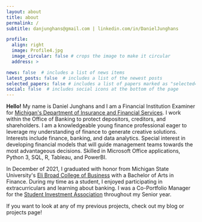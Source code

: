 ```yaml
---
layout: about
title: about
permalink: /
subtitle: danjunghans@gmail.com | linkedin.com/in/DanielJunghans

profile:
  align: right
  image: Profile4.jpg
  image_circular: false # crops the image to make it circular
  address: >

news: false  # includes a list of news items
latest_posts: false  # includes a list of the newest posts
selected_papers: false # includes a list of papers marked as "selected={true}"
social: false  # includes social icons at the bottom of the page
---
```

**Hello!** My name is Daniel Junghans and I am a Financial Institution Examiner for [Michigan's Department of Insurance and Financial Services](https://www.michigan.gov/difs/). I work within the Office of Banking to protect depositors, creditors, and shareholders. I am a knowledgeable young finance professional eager to leverage my understanding of finance to generate creative solutions. Interests include finance, banking, and data analytics. Special interest in developing financial models that will guide management teams towards the most advantageous decisions. Skilled in Microsoft Office applications, Python 3, SQL, R, Tableau, and PowerBI. 

In December of 2021, I graduated with honor from Michigan State University's [Eli Broad College of Business](https://broad.msu.edu/) with a Bachelor of Arts in Finance. During my time as a student, I enjoyed participating in extracurriculars and learning about banking. I was a Co-Portfolio Manager for the [Student Investment Association](https://www.msusia.org/) throughout my Senior year.

If you want to look at any of my previous projects, check out my blog or projects page!